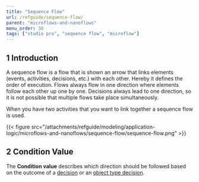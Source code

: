 ```yaml
---
title: "Sequence Flow"
url: /refguide/sequence-flow/
parent: "microflows-and-nanoflows"
menu_order: 30
tags: ["studio pro", "sequence flow", "microflow"]
---
```


## 1 Introduction

A sequence flow is a flow that is shown an arrow that links elements (events, activities, decisions, etc.) with each other. Hereby it defines the order of execution. Flows always flow in one direction where elements follow each other up one by one. Decisions always lead to one direction, so it is not possible that multiple flows take place simultaneously.

When you have two activities that you want to link together a sequence flow is used.

{{< figure src="/attachments/refguide/modeling/application-logic/microflows-and-nanoflows/sequence-flow/sequence-flow.png" >}}

## 2 Condition Value

The **Condition value** describes which direction should be followed based on the outcome of a [decision](/refguide/decision/) or an [object type decision](/refguide/object-type-decision/).
